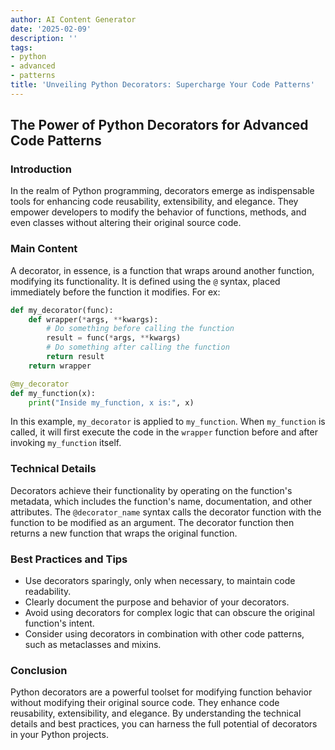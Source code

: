 ```yaml
---
author: AI Content Generator
date: '2025-02-09'
description: ''
tags:
- python
- advanced
- patterns
title: 'Unveiling Python Decorators: Supercharge Your Code Patterns'
---
```


## The Power of Python Decorators for Advanced Code Patterns

### Introduction

In the realm of Python programming, decorators emerge as indispensable tools for enhancing code reusability, extensibility, and elegance. They empower developers to modify the behavior of functions, methods, and even classes without altering their original source code.

### Main Content

A decorator, in essence, is a function that wraps around another function, modifying its functionality. It is defined using the `@` syntax, placed immediately before the function it modifies. For ex:

```python
def my_decorator(func):
    def wrapper(*args, **kwargs):
        # Do something before calling the function
        result = func(*args, **kwargs)
        # Do something after calling the function
        return result
    return wrapper

@my_decorator
def my_function(x):
    print("Inside my_function, x is:", x)
```

In this example, `my_decorator` is applied to `my_function`. When `my_function` is called, it will first execute the code in the `wrapper` function before and after invoking `my_function` itself.

### Technical Details

Decorators achieve their functionality by operating on the function's metadata, which includes the function's name, documentation, and other attributes. The `@decorator_name` syntax calls the decorator function with the function to be modified as an argument. The decorator function then returns a new function that wraps the original function.

### Best Practices and Tips

- Use decorators sparingly, only when necessary, to maintain code readability.
- Clearly document the purpose and behavior of your decorators.
- Avoid using decorators for complex logic that can obscure the original function's intent.
- Consider using decorators in combination with other code patterns, such as metaclasses and mixins.

### Conclusion

Python decorators are a powerful toolset for modifying function behavior without modifying their original source code. They enhance code reusability, extensibility, and elegance. By understanding the technical details and best practices, you can harness the full potential of decorators in your Python projects.
